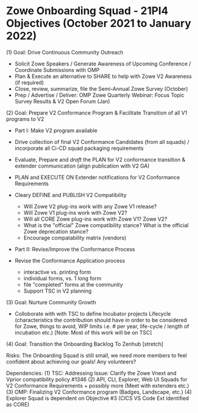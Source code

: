 # Zowe Onboarding Squad - 21PI4 Objectives (October 2021 to January 2022)


(1) Goal:  Drive Continuous Community Outreach
- Solicit Zowe Speakers / Generate Awareness of Upcoming Conference / Coordinate Submissions with OMP
 -  Plan & Execute an alternative to SHARE to help with Zowe V2 Awareness (if required)
 - Close, review, summarize, file the Semi-Annual Zowe Survey (October) 
 - Prep / Advertise / Deliver: OMP Zowe Quarterly Webinar: Focus Topic Survey Results & V2 Open Forum (Jan)

(2) Goal:  Prepare V2 Conformance Program & Facilitate Transition of all V1 programs to V2
- Part I:  Make V2 program available
- Drive collection of final V2 Conformance Candidates (from all squads) / incorporate all Ci-CD squad packaging requirements
- Evaluate, Prepare and *draft* the PLAN for V2 conformance transition & extender communication (align publication with V2 GA)
- PLAN and EXECUTE ON Extender notifications for V2 Conformance Requirements
- Cleary DEFINE and PUBLISH V2 Compatibility
  - Will Zowe V2 plug-ins work with any Zowe V1 release?
  - Will Zowe V1 plug-ins work with Zowe V2?
  - Will all CORE Zowe plug-ins work with Zowe V1?  Zowe V2?
  - What is the "official" Zowe compatibility stance? What is the official Zowe deprecation stance?
  - Encourage compatability matrix (vendors)

- Part II:  Revise/Improve the Conformance Process
- Revise the Conformance Application process
  - interactive vs. printing form
  - individual forms, vs. 1 long form
  - file "completed" forms at the community
  - Support TSC in V2 planning

(3) Goal:  Nurture Community Growth
- Colloborate with with TSC to define Incubator projects Lifecycle (characteristics the contribution should have in order to be considered for Zowe, things to avoid, WIP limits i.e. # per year, life-cycle / length of incubation etc.)  [Note:  Most of this work will be on TSC]


(4) Goal: Transition the Onboarding Backlog To Zenhub [stretch]


Risks:
The Onboarding Squad is still small, we need more members to feel confident about achieving our goals!  Any volunteers?
 

Dependencies:
(1) TSC:  Addressing Issue: Clarify the Zowe Vnext and Vprior compatibility policy #1346
(2) API, CLI, Explorer, Web UI Squads for V2 Conformance Requirements + possibly more (Meet with extenders etc.)
(3) OMP:  Finalizing V2 Conformance program (Badges, Landscape, etc.)
(4) Explorer Squad is dependent on Objective #3 (CICS VS Code Ext  identified as CORE)

